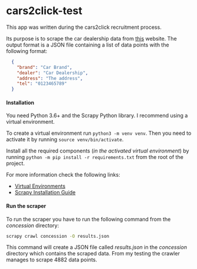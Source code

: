 # cars2click-test

This app was written during the cars2click recruitment process.

Its purpose is to scrape the car dealership data from [this](https://www.auto-concession.fr/) website. The output format is a JSON file containing a list of data points with the following format:
```json
  {
    "brand": "Car Brand",
    "dealer": "Car Dealership",
    "address": "The address",
    "tel": "0123465789"
  }
```

#### Installation

You need Python 3.6+ and the Scrapy Python library. I recommend using a virtual environment.

To create a virtual environment run `python3 -m venv venv`. Then you need to activate it by running `source venv/bin/activate`.

Install all the required components (_in the activated virtual environment_) by running `python -m pip install -r requirements.txt` from the root of the project.

For more information check the following links:

 - [Virtual Environments](https://docs.python.org/3/tutorial/venv.html#tut-venv)
 - [Scrapy Installation Guide](https://docs.scrapy.org/en/latest/intro/install.html)

#### Run the scraper

To run the scraper you have to run the following command from the _concession_ directory:
```bash
scrapy crawl concession -O results.json
```
This command will create a JSON file called _results.json_ in the _concession_ directory which contains the scraped data. From my testing the crawler manages to scrape 4882 data points.